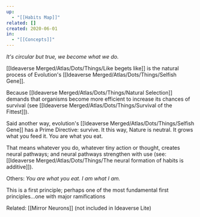 ```yaml
---
up:
  - "[[Habits Map]]"
related: []
created: 2020-06-01
in:
  - "[[Concepts]]"
---
```


_It's circular but true, we become what we do._

[[Ideaverse Merged/Atlas/Dots/Things/Like begets like]] is the natural process of Evolution's [[Ideaverse Merged/Atlas/Dots/Things/Selfish Gene]].

Because [[Ideaverse Merged/Atlas/Dots/Things/Natural Selection]] demands that organisms become more efficient to increase its chances of survival (see [[Ideaverse Merged/Atlas/Dots/Things/Survival of the Fittest]]).

Said another way, evolution's [[Ideaverse Merged/Atlas/Dots/Things/Selfish Gene]] has a Prime Directive: survive. It this way, Nature is neutral. It grows what you feed it. You are what you eat.

That means whatever you do, whatever tiny action or thought, creates neural pathways; and neural pathways strengthen with use (see: [[Ideaverse Merged/Atlas/Dots/Things/The neural formation of habits is additive]]).

Others: _You are what you eat. I am what I am._

This is a first principle; perhaps one of the most fundamental first principles...one with major ramifications

Related: [[Mirror Neurons]] (not included in Ideaverse Lite)
